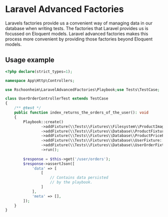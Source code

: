 # Laravel Advanced Factories

Laravels factories provide us a convenient way of managing data in our database when writing tests.
The factories that Laravel provides us is focussed on Eloquent models.
Laravel advanced factories makes this process more convenient by providing those factories beyond Eloquent models.

## Usage example

```php
<?php declare(strict_types=1);

namespace App\Http\Controllers;

use Rschoonheim\LaravelAdvancedFactories\Playbook;use Tests\TestCase;

class UserOrderControllerTest extends TestCase
{
    /** @test */
    public function index_returns_the_orders_of_the_user(): void
    {
        Playbook::create()
                ->addFixture(\\Tests\\Fixtures\\Filesystem\\ProductImage::class)
                ->addFixture(\\Tests\\Fixtures\\Database\\ProductFixture::class)        
                ->addFixture(\\Tests\\Fixtures\\Database\\ProductPriceFixture::class)        
                ->addFixture(\\Tests\\Fixtures\\Database\\UserFixture::class)
                ->addFixture(\\Tests\\Fixtures\\Database\\UserOrderFixture::class)
                ->run();
                
        $response = $this->get('/user/orders');
        $response->assertJson([
            'data' => [
                [
                    // Contains data persisted
                    // by the playbook.
                ]
            ],
            'meta' => [],
        ]);
    }
}
```




